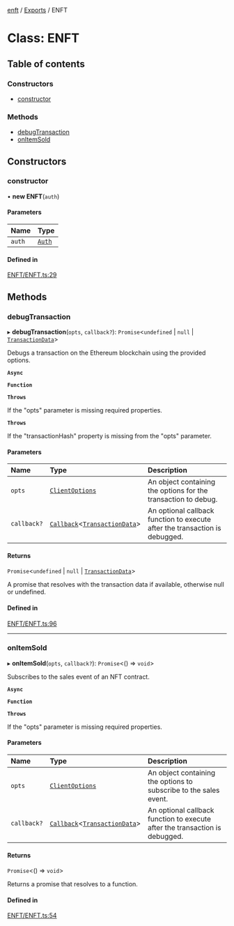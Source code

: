 [enft](../README.md) / [Exports](../modules.md) / ENFT

# Class: ENFT

## Table of contents

### Constructors

- [constructor](ENFT.md#constructor)

### Methods

- [debugTransaction](ENFT.md#debugtransaction)
- [onItemSold](ENFT.md#onitemsold)

## Constructors

### constructor

• **new ENFT**(`auth`)

#### Parameters

| Name | Type |
| :------ | :------ |
| `auth` | [`Auth`](Auth.md) |

#### Defined in

[ENFT/ENFT.ts:29](https://github.com/kenryu42/ethereum-nft-sales-bot/blob/d8d9fbf/src/ENFT/ENFT.ts#L29)

## Methods

### debugTransaction

▸ **debugTransaction**(`opts`, `callback?`): `Promise`<`undefined` \| ``null`` \| [`TransactionData`](../modules.md#transactiondata)\>

Debugs a transaction on the Ethereum blockchain using the provided options.

**`Async`**

**`Function`**

**`Throws`**

If the "opts" parameter is missing required properties.

**`Throws`**

If the "transactionHash" property is missing from the "opts" parameter.

#### Parameters

| Name | Type | Description |
| :------ | :------ | :------ |
| `opts` | [`ClientOptions`](../interfaces/ClientOptions.md) | An object containing the options for the transaction to debug. |
| `callback?` | [`Callback`](../modules.md#callback)<[`TransactionData`](../modules.md#transactiondata)\> | An optional callback function to execute after the transaction is debugged. |

#### Returns

`Promise`<`undefined` \| ``null`` \| [`TransactionData`](../modules.md#transactiondata)\>

A promise that resolves with the transaction data if available, otherwise null or undefined.

#### Defined in

[ENFT/ENFT.ts:96](https://github.com/kenryu42/ethereum-nft-sales-bot/blob/d8d9fbf/src/ENFT/ENFT.ts#L96)

___

### onItemSold

▸ **onItemSold**(`opts`, `callback?`): `Promise`<() => `void`\>

Subscribes to the sales event of an NFT contract.

**`Async`**

**`Function`**

**`Throws`**

If the "opts" parameter is missing required properties.

#### Parameters

| Name | Type | Description |
| :------ | :------ | :------ |
| `opts` | [`ClientOptions`](../interfaces/ClientOptions.md) | An object containing the options to subscribe to the sales event. |
| `callback?` | [`Callback`](../modules.md#callback)<[`TransactionData`](../modules.md#transactiondata)\> | An optional callback function to execute after the transaction is debugged. |

#### Returns

`Promise`<() => `void`\>

Returns a promise that resolves to a function.

#### Defined in

[ENFT/ENFT.ts:54](https://github.com/kenryu42/ethereum-nft-sales-bot/blob/d8d9fbf/src/ENFT/ENFT.ts#L54)
